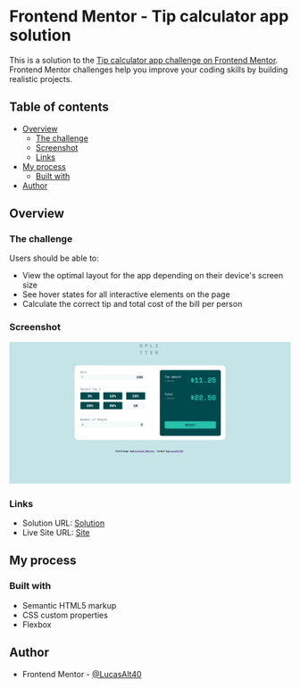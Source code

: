 # Frontend Mentor - Tip calculator app solution

This is a solution to the [Tip calculator app challenge on Frontend Mentor](https://www.frontendmentor.io/challenges/tip-calculator-app-ugJNGbJUX). Frontend Mentor challenges help you improve your coding skills by building realistic projects.

## Table of contents

- [Overview](#overview)
  - [The challenge](#the-challenge)
  - [Screenshot](#screenshot)
  - [Links](#links)
- [My process](#my-process)
  - [Built with](#built-with)
- [Author](#author)

## Overview

### The challenge

Users should be able to:

- View the optimal layout for the app depending on their device's screen size
- See hover states for all interactive elements on the page
- Calculate the correct tip and total cost of the bill per person

### Screenshot
![screenshot](./screenshot.png)

### Links

- Solution URL: [Solution](https://www.frontendmentor.io/challenges/tip-calculator-app-ugJNGbJUX/hub/my-first-challenge-hnC_Gh2ph)
- Live Site URL: [Site](https://tip-calulator-teste.netlify.app/)

## My process

### Built with

- Semantic HTML5 markup
- CSS custom properties
- Flexbox

## Author

- Frontend Mentor - [@LucasAlt40](https://www.frontendmentor.io/profile/LucasAlt40)